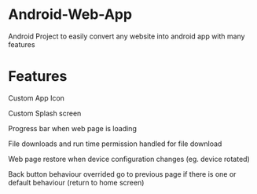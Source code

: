 # Android-Web-App

Android Project to easily convert any website into android app with many features 

# Features

Custom App Icon

Custom Splash screen

Progress bar when web page is loading

File downloads and run time permission handled for file download

Web page restore when device configuration changes (eg. device rotated)

Back button behaviour overrided go to previous page if there is one or default behaviour (return to home screen)
